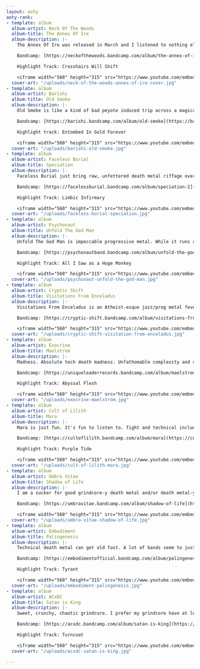 ```yaml
---
layout: aoty
aoty-rank:
- template: album
  album-artist: Neck Of The Woods
  album-title: The Annex Of Ire
  album-description: |-
    The Annex Of Ire was released in March and I listened to nothing else for an entire month. The album is rife with creative riffs, soaring growls, memorable guitar solos, b sections, and breakdowns. I'd argue it has the best mix and master out of any other release. Album of the year for me, juuust edging out Old Smoke.

    Bandcamp: [https://neckofthewoods.bandcamp.com/album/the-annex-of-ire-2](https://neckofthewoods.bandcamp.com/album/the-annex-of-ire-2 "https://neckofthewoods.bandcamp.com/album/the-annex-of-ire-2")

    Highlight Track: Crosshairs Will Shift

    <iframe width="560" height="315" src="https://www.youtube.com/embed/1fmlTMwy8pQ" frameborder="0" allow="accelerometer; autoplay; clipboard-write; encrypted-media; gyroscope; picture-in-picture" allowfullscreen></iframe>
  cover-art: "/uploads/neck-of-the-woods-annex-of-ire-cover.jpg"
- template: album
  album-artist: Barishi
  album-title: Old Smoke
  album-description: |-
    Old Smoke is like a kind of bad peyote induced trip across a magical desert on another planet. It's an album that really must be listened to beginning to end. It's a harrowing, exciting, twisting journey that ends in a 13 minute magnum opus that just demands you close your eyes and vibe. It almost took #1 on this list a lot of times. It's so good. Please listen to it.

    Bandcamp: [https://barishi.bandcamp.com/album/old-smoke](https://barishi.bandcamp.com/album/old-smoke "https://barishi.bandcamp.com/album/old-smoke")

    Highlight track: Entombed In Gold Forever

    <iframe width="560" height="315" src="https://www.youtube.com/embed/sBjMdJPJ0ZU" frameborder="0" allow="accelerometer; autoplay; clipboard-write; encrypted-media; gyroscope; picture-in-picture" allowfullscreen></iframe>
  cover-art: "/uploads/barishi-old-smoke.jpg"
- template: album
  album-artist: Faceless Burial
  album-title: Speciation
  album-description: |-
    Faceless Burial just bring raw, unfettered death metal riffage over and over and it never stops and I love every minute of it.

    Bandcamp: [https://facelessburial.bandcamp.com/album/speciation-2](https://facelessburial.bandcamp.com/album/speciation-2 "https://facelessburial.bandcamp.com/album/speciation-2")

    Highlight Track: Limbic Infirmary

    <iframe width="560" height="315" src="https://www.youtube.com/embed/0KsQ4nvGbzY" frameborder="0" allow="accelerometer; autoplay; clipboard-write; encrypted-media; gyroscope; picture-in-picture" allowfullscreen></iframe>
  cover-art: "/uploads/faceless-burial-speciation.jpg"
- template: album
  album-artist: Psychonaut
  album-title: Unfold The God Man
  album-description: |-
    Unfold The God Man is impeccable progressive metal. While it runs a bit long at over an hour it's full of a variety of styles and dynamics that all flow together really well.

    Bandcamp: [https://psychonautband.bandcamp.com/album/unfold-the-god-man-2](https://psychonautband.bandcamp.com/album/unfold-the-god-man-2 "https://psychonautband.bandcamp.com/album/unfold-the-god-man-2")

    Highlight Track: All I Saw as a Huge Monkey

    <iframe width="560" height="315" src="https://www.youtube.com/embed/F7Mwse2P-jY" frameborder="0" allow="accelerometer; autoplay; clipboard-write; encrypted-media; gyroscope; picture-in-picture" allowfullscreen></iframe>
  cover-art: "/uploads/psychonaut-unfold-the-god-man.jpg"
- template: album
  album-artist: Cryptic Shift
  album-title: Visitations From Enceladus
  album-description: |-
    Visitations From Enceladus is an Atheist-esque jazz/prog metal fever dream while traveling through the cosmos on a faster than light alien spacecraft. Your first few listens will leave you confused but in the best way possible.

    Bandcamp: [https://cryptic-shift.bandcamp.com/album/visitations-from-enceladus](https://cryptic-shift.bandcamp.com/album/visitations-from-enceladus "https://cryptic-shift.bandcamp.com/album/visitations-from-enceladus")

    <iframe width="560" height="315" src="https://www.youtube.com/embed/lurLrK1RFYs" frameborder="0" allow="accelerometer; autoplay; clipboard-write; encrypted-media; gyroscope; picture-in-picture" allowfullscreen></iframe>
  cover-art: "/uploads/cryptic-shift-visitation-from-enceladus.jpg"
- template: album
  album-artist: Exocrine
  album-title: Maelstrom
  album-description: |-
    Madness. Absolute tech death madness. Unfathomable complexity and virtuosity. Brilliant.

    Bandcamp: [https://uniqueleaderrecords.bandcamp.com/album/maelstrom](https://uniqueleaderrecords.bandcamp.com/album/maelstrom "https://uniqueleaderrecords.bandcamp.com/album/maelstrom")

    Highlight Track: Abyssal Flesh

    <iframe width="560" height="315" src="https://www.youtube.com/embed/80j2dezSPvc" frameborder="0" allow="accelerometer; autoplay; clipboard-write; encrypted-media; gyroscope; picture-in-picture" allowfullscreen></iframe>
  cover-art: "/uploads/exocrine-maelstrom.jpg"
- template: album
  album-artist: Cult of Lilith
  album-title: Mara
  album-description: |-
    Mara is just fun. It's fun to listen to. Tight and technical including a lot of (again) fun instrumentation. Every single track has at least 1 or 2 head twisting sections that will throw you for loop, but in a good way.

    Bandcamp: [https://cultoflilith.bandcamp.com/album/mara](https://cultoflilith.bandcamp.com/album/mara "https://cultoflilith.bandcamp.com/album/mara")

    Highlight Track: Purple Tide

    <iframe width="560" height="315" src="https://www.youtube.com/embed/5otC-BTmm4g" frameborder="0" allow="accelerometer; autoplay; clipboard-write; encrypted-media; gyroscope; picture-in-picture" allowfullscreen></iframe>
  cover-art: "/uploads/cult-of-lilith-mara.jpg"
- template: album
  album-artist: Umbra Vitae
  album-title: Shadow of Life
  album-description: |-
    I am a sucker for good grindcore-y death metal and/or death metal-y grind. I think Shadow of Life finds an almost perfect balance of both while also remaining pretty catchy oddly enough. DO NOT RESUSCITATE.

    Bandcamp: [https://umbravitae.bandcamp.com/album/shadow-of-life](https://umbravitae.bandcamp.com/album/shadow-of-life "https://umbravitae.bandcamp.com/album/shadow-of-life")

    <iframe width="560" height="315" src="https://www.youtube.com/embed/u-m7DcNXTqU" frameborder="0" allow="accelerometer; autoplay; clipboard-write; encrypted-media; gyroscope; picture-in-picture" allowfullscreen></iframe>
  cover-art: "/uploads/umbra-vitae-shadow-of-life.jpg"
- template: album
  album-artist: Embodiment
  album-title: Palingenesis
  album-description: |-
    Technical death metal can get old fast. A lot of bands seem to just stitch together riffs and throw them at you one after the next. Palingenesis stood out to me a bit this year because Embodiment actually seemed to _compose_ songs. Tracks have dynamic range, making those heavier parts feel even heavier when they kick in.

    Bandcamp: [https://embodimentofficial.bandcamp.com/album/palingenesis](https://embodimentofficial.bandcamp.com/album/palingenesis "https://embodimentofficial.bandcamp.com/album/palingenesis")

    Highlight Track: Tyrant

    <iframe width="560" height="315" src="https://www.youtube.com/embed/wzthnMW2Zhk" frameborder="0" allow="accelerometer; autoplay; clipboard-write; encrypted-media; gyroscope; picture-in-picture" allowfullscreen></iframe>
  cover-art: "/uploads/embodiment-palingenesis.jpg"
- template: album
  album-artist: ACxDC
  album-title: Satan is King
  album-description: |-
    Sweet, crunchy, chaotic grindcore. I prefer my grindcore have at least a _modicum_ of audio fidelity and technique. Satan is King fits that bill perfectly.

    Bandcamp: [https://acxdc.bandcamp.com/album/satan-is-king](https://acxdc.bandcamp.com/album/satan-is-king "https://acxdc.bandcamp.com/album/satan-is-king")

    Highlight Track: Turncoat

    <iframe width="560" height="315" src="https://www.youtube.com/embed/XB5JJYvU7Wo" frameborder="0" allow="accelerometer; autoplay; clipboard-write; encrypted-media; gyroscope; picture-in-picture" allowfullscreen></iframe>
  cover-art: "/uploads/acxdc-satan-is-king.jpg"

---
```

